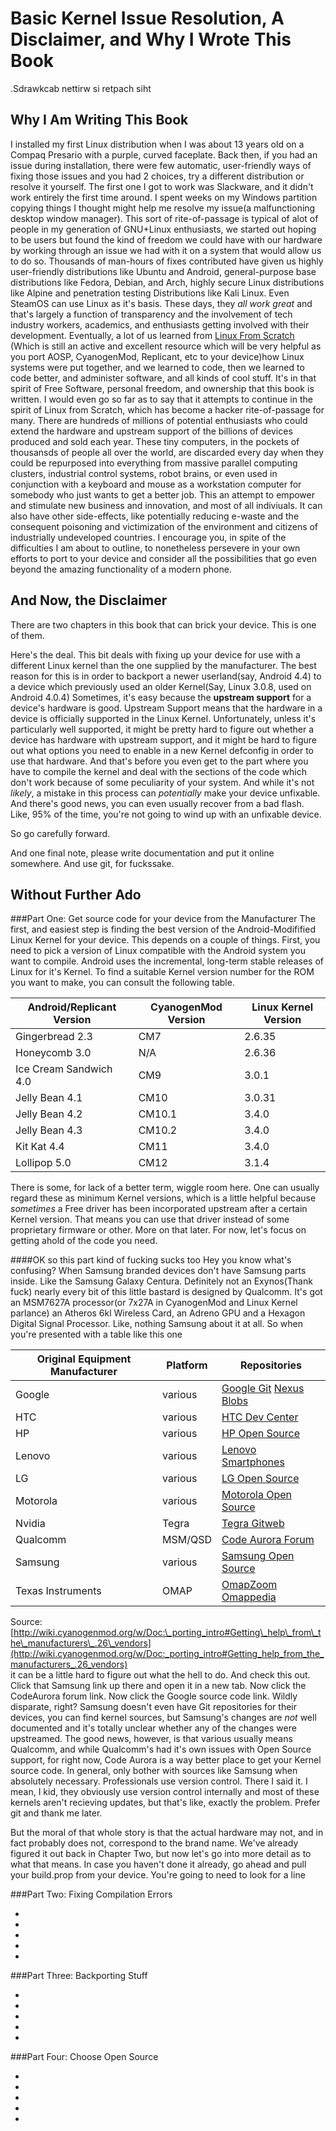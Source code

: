 Basic Kernel Issue Resolution, A Disclaimer, and Why I Wrote This Book
======================================================================
.Sdrawkcab nettirw si retpach siht

Why I Am Writing This Book
--------------------------
I installed my first Linux distribution when I was about 13 years old on a
Compaq Presario with a purple, curved faceplate. Back then, if you had an issue
during installation, there were few automatic, user-friendly ways of fixing
those issues and you had 2 choices, try a different distribution or resolve it
yourself. The first one I got to work was Slackware, and it didn't work
entirely the first time around. I spent weeks on my Windows partition copying 
things I thought might help me resolve my issue(a malfunctioning desktop window
manager). This sort of rite-of-passage is typical of alot of people in my 
generation of GNU+Linux enthusiasts, we started out hoping to be users but found
the kind of freedom we could have with our hardware by working through an issue
we had with it on a system that would allow us to do so. Thousands of man-hours
of fixes contributed have given us highly user-friendly distributions like 
Ubuntu and Android, general-purpose base distributions like Fedora, Debian, and
Arch, highly secure Linux distributions like Alpine and penetration testing
Distributions like Kali Linux. Even SteamOS can use Linux as it's basis. These
days, they *all work great* and that's largely a function of transparency and
the involvement of tech industry workers, academics, and enthusiasts getting
involved with their development. Eventually, a lot of us learned from [Linux From Scratch](https://linuxfromscratch.org)
\(Which is still an active and excellent resource which will be very helpful as
you port AOSP, CyanogenMod, Replicant, etc to your device\)how Linux systems 
were put together, and we learned to code, then we learned to code better, and 
administer software, and all kinds of cool stuff. It's in that spirit of Free 
Software, personal freedom, and ownership that this book is written. I would 
even go so far as to say that it attempts to continue in the spirit of Linux 
from Scratch, which has become a hacker rite-of-passage for many. There are
hundreds of millions of potential enthusiasts who could extend the hardware and
upstream support of the billions of devices produced and sold each year. These 
tiny computers, in the pockets of thousansds of people all over the world, are
discarded every day when they could be repurposed into everything from massive
parallel computing clusters, industrial control systems, robot brains, or even
used in conjunction with a keyboard and mouse as a workstation computer for
somebody who just wants to get a better job. This an attempt to empower and 
stimulate new business and innovation, and most of all indiviuals. It can also
have other side-effects, like potentially reducing e-waste and the consequent
poisoning and victimization of the environment and citizens of industrially
undeveloped countries. I encourage you, in spite of the difficulties I am about
to outline, to nonetheless persevere in your own efforts to port to your device
and consider all the possibilities that go even beyond the amazing functionality
of a modern phone.

And Now, the Disclaimer
-----------------------
There are two chapters in this book that can brick your device. This is one of
them. 

Here's the deal. This bit deals with fixing up your device for use with a 
different Linux kernel than the one supplied by the manufacturer. The best
reason for this is in order to backport a newer userland\(say, Android 4.4\) to
a device which previously used an older Kernel\(Say, Linux 3.0.8, used on 
Android 4.0.4\) Sometimes, it's easy because the **upstream support** for a
device's hardware is good. Upstream Support means that the hardware in a device
is officially supported in the Linux Kernel. Unfortunately, unless it's
particularly well supported, it might be pretty hard to figure out whether a
device has hardware with upstream support, and it might be hard to figure out
what options you need to enable in a new Kernel defconfig in order to use that
hardware. And that's before you even get to the part where you have to compile
the kernel and deal with the sections of the code which don't work because of
some peculiarity of your system. And while it's not *likely*, a mistake in this
process can *potentially* make your device unfixable. And there's good news, you
can even usually recover from a bad flash. Like, 95% of the time, you're not
going to wind up with an unfixable device.

So go carefully forward.

And one final note, please write documentation and put it online somewhere. And
use git, for fuckssake.

Without Further Ado
-------------------

###Part One: Get source code for your device from the Manufacturer
The first, and easiest step is finding the best version of the 
Android-Modifified Linux Kernel for your device. This depends on a couple of
things. First, you need to pick a version of Linux compatible with the Android
system you want to compile. Android uses the incremental, long-term stable
releases of Linux for it's Kernel. To find a suitable Kernel version number for
the ROM you want to make, you can consult the following table.

Android/Replicant Version | CyanogenMod Version | Linux Kernel Version
--------------------------|---------------------|---------------------
    Gingerbread 2.3       |    CM7              |    2.6.35
    Honeycomb 3.0         |    N/A              |    2.6.36
   Ice Cream Sandwich 4.0 |    CM9              |    3.0.1
    Jelly Bean 4.1        |    CM10             |    3.0.31
    Jelly Bean 4.2        |    CM10.1           |    3.4.0
    Jelly Bean 4.3        |    CM10.2           |    3.4.0
    Kit Kat 4.4           |    CM11             |    3.4.0
    Lollipop 5.0          |    CM12             |    3.1.4

There is some, for lack of a better term, wiggle room here. One can usually
regard these as minimum Kernel versions, which is a little helpful because
*sometimes* a Free driver has been incorporated upstream after a certain Kernel
version. That means you can use that driver instead of some proprietary firmware
or other. More on that later. For now, let's focus on getting ahold of the code
you need.

####OK so this part kind of fucking sucks too
Hey you know what's confusing? When Samsung branded devices don't have Samsung
parts inside. Like the Samsung Galaxy Centura. Definitely not an Exynos(Thank
fuck) nearly every bit of this little bastard is designed by Qualcomm. It's got
an MSM7627A processor(or 7x27A in CyanogenMod and Linux Kernel parlance) an
Atheros 6kl Wireless Card, an Adreno GPU and a Hexagon Digital Signal Processor.
Like, nothing Samsung about it at all. So when you're presented with a table
like this one

Original Equipment Manufacturer | Platform | Repositories
--------------------------------|----------|-------------
Google                          | various  | [Google Git](https://android.googlesource.com/) [Nexus Blobs](https://developers.google.com/android/nexus/drivers)
HTC                             | various  | [HTC Dev Center](http://htcdev.com/devcenter/)
HP                              | various  | [HP Open Source](http://www.hp.com/software/opensource)
Lenovo                          | various  | [Lenovo Smartphones](http://www.hp.com/software/opensource)
LG                              | various  | [LG Open Source](http://www.lg.com/global/support/opensource/index/)
Motorola                        | various  | [Motorola Open Source](http://sourceforge.net/motorola)
Nvidia                          | Tegra    | [Tegra Gitweb](http://nv-tegra.nvidia.com/gitweb/)
Qualcomm                        | MSM/QSD  | [Code Aurora Forum](https://www.codeaurora.org/)
Samsung                         | various  | [Samsung Open Source](http://opensource.samsung.com/)
Texas Instruments               | OMAP     | [OmapZoom](http://www.omapzoom.com/) [Omappedia](http://www.omappedia.org/)
Source:[http://wiki.cyanogenmod.org/w/Doc:\_porting_intro#Getting\_help\_from\_the\_manufacturers\_.26\_vendors](http://wiki.cyanogenmod.org/w/Doc:_porting_intro#Getting_help_from_the_manufacturers_.26_vendors)  
it can be a little hard to figure out what the hell to do. And check this out.
Click that Samsung link up there and open it in a new tab. Now click the 
CodeAurora forum link. Now click the Google source code link. Wildly disparate,
right? Samsung doesn't even have Git repositories for their devices, you can 
find kernel sources, but Samsung's changes are *not* well documented and it's
totally unclear whether any of the changes were upstreamed. The good news,
however, is that various usually means Qualcomm, and while Qualcomm's had it's
own issues with Open Source support, for right now, Code Aurora is a way better
place to get your Kernel source code. In general, only bother with sources like
Samsung when absolutely necessary. Professionals use version control. There I
said it. I mean, I kid, they obviously use version control internally and most
of these kernels aren't recieving updates, but that's like, exactly the problem.
Prefer git and thank me later. 

But the moral of that whole story is that the actual hardware may not, and in
fact probably does not, correspond to the brand name. We've already figured it
out back in Chapter Two, but now let's go into more detail as to what that
means. In case you haven't done it already, go ahead and pull your build.prop
from your device. You're going to need to look for a line

###Part Two: Fixing Compilation Errors

  + 
  + 
  + 
  + 
  + 

###Part Three: Backporting Stuff

  + 
  + 
  + 
  + 
  + 

###Part Four: Choose Open Source

  + 
  + 
  + 
  + 
  + 
